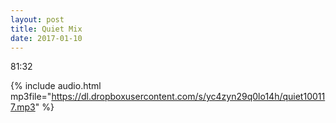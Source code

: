 ```yaml
---
layout: post
title: Quiet Mix
date: 2017-01-10
---
```


81:32

{% include audio.html mp3file="https://dl.dropboxusercontent.com/s/yc4zyn29q0lo14h/quiet100117.mp3" %}
